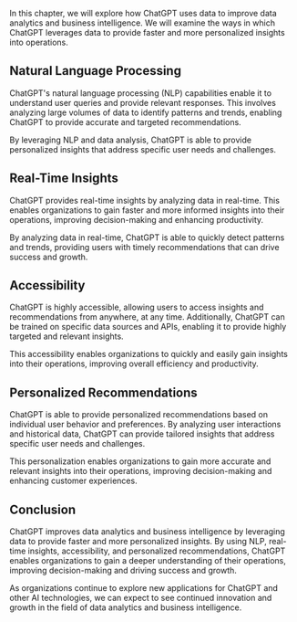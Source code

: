 

In this chapter, we will explore how ChatGPT uses data to improve data analytics and business intelligence. We will examine the ways in which ChatGPT leverages data to provide faster and more personalized insights into operations.

Natural Language Processing
---------------------------

ChatGPT's natural language processing (NLP) capabilities enable it to understand user queries and provide relevant responses. This involves analyzing large volumes of data to identify patterns and trends, enabling ChatGPT to provide accurate and targeted recommendations.

By leveraging NLP and data analysis, ChatGPT is able to provide personalized insights that address specific user needs and challenges.

Real-Time Insights
------------------

ChatGPT provides real-time insights by analyzing data in real-time. This enables organizations to gain faster and more informed insights into their operations, improving decision-making and enhancing productivity.

By analyzing data in real-time, ChatGPT is able to quickly detect patterns and trends, providing users with timely recommendations that can drive success and growth.

Accessibility
-------------

ChatGPT is highly accessible, allowing users to access insights and recommendations from anywhere, at any time. Additionally, ChatGPT can be trained on specific data sources and APIs, enabling it to provide highly targeted and relevant insights.

This accessibility enables organizations to quickly and easily gain insights into their operations, improving overall efficiency and productivity.

Personalized Recommendations
----------------------------

ChatGPT is able to provide personalized recommendations based on individual user behavior and preferences. By analyzing user interactions and historical data, ChatGPT can provide tailored insights that address specific user needs and challenges.

This personalization enables organizations to gain more accurate and relevant insights into their operations, improving decision-making and enhancing customer experiences.

Conclusion
----------

ChatGPT improves data analytics and business intelligence by leveraging data to provide faster and more personalized insights. By using NLP, real-time insights, accessibility, and personalized recommendations, ChatGPT enables organizations to gain a deeper understanding of their operations, improving decision-making and driving success and growth.

As organizations continue to explore new applications for ChatGPT and other AI technologies, we can expect to see continued innovation and growth in the field of data analytics and business intelligence.
